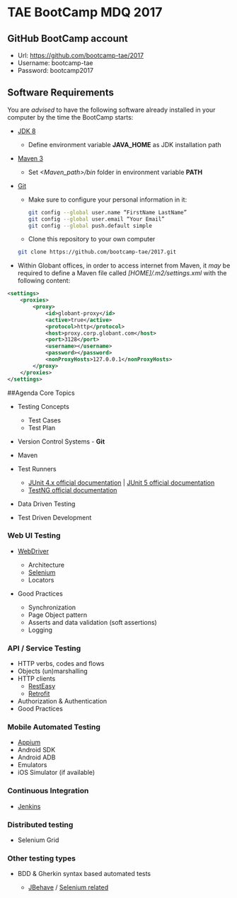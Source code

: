 # TAE BootCamp MDQ 2017

## GitHub BootCamp account

* Url: https://github.com/bootcamp-tae/2017
* Username: bootcamp-tae
* Password: bootcamp2017

## Software Requirements

You are *advised* to have the following software already installed in your computer by the time the BootCamp starts:   

* [JDK 8](http://www.oracle.com/technetwork/pt/java/javase/downloads/jdk8-downloads-2133151.html)

    * Define environment variable **JAVA_HOME** as JDK installation path

* [Maven 3](http://maven.apache.org/download.cgi)

    * Set _<Maven_path>/bin_ folder in environment variable **PATH**

* [Git](https://git-scm.com/downloads)

    * Make sure to configure your personal information in it:
                                      
       ```bash
       git config --global user.name “FirstName LastName”
       git config --global user.email “Your Email”
       git config --global push.default simple
       ```
       
    * Clone this repository to your own computer
    
    ```bash
    git clone https://github.com/bootcamp-tae/2017.git
    ```

* Within Globant offices, in order to access internet from Maven, it *may* be required to define a Maven file called _[HOME]/.m2/settings.xml_ with the following content:

```xml
<settings>
    <proxies>
        <proxy>
            <id>globant-proxy</id>
            <active>true</active>
            <protocol>http</protocol>
            <host>proxy.corp.globant.com</host>
            <port>3128</port>
            <username></username>
            <password></password>
            <nonProxyHosts>127.0.0.1</nonProxyHosts>
        </proxy>
    </proxies>
</settings>
```

##Agenda Core Topics

* Testing Concepts

    * Test Cases
    * Test Plan

* Version Control Systems - **Git**

* Maven

* Test Runners

    * [JUnit 4.x official documentation](http://junit.org/junit4/) | [JUnit 5 official documentation](http://junit.org/junit5/)
    * [TestNG official documentation](http://testng.org/doc/documentation-main.html) 
        
* Data Driven Testing
* Test Driven Development

### Web UI Testing

* [WebDriver](https://www.w3.org/TR/webdriver/) 

    * Architecture
    * [Selenium](http://www.seleniumhq.org/docs/)    
    * Locators

* Good Practices

    * Synchronization
    * Page Object pattern
    * Asserts and data validation (soft assertions)
    * Logging

### API / Service Testing

* HTTP verbs, codes and flows
* Objects (un)marshalling
* HTTP clients
    * [RestEasy](http://resteasy.jboss.org/)
    * [Retrofit](http://square.github.io/retrofit/)
* Authorization & Authentication
* Good Practices

### Mobile Automated Testing

* [Appium](http://appium.io/) 
* Android SDK
* Android ADB
* Emulators
* iOS Simulator (if available)

### Continuous Integration

* [Jenkins](https://jenkins.io/)

### Distributed testing

* Selenium Grid

### Other testing types

* BDD & Gherkin syntax based automated tests

    * [JBehave](http://jbehave.org/reference/latest/) / [Selenium related](http://jbehave.org/reference/web/stable/using-selenium.html)
    